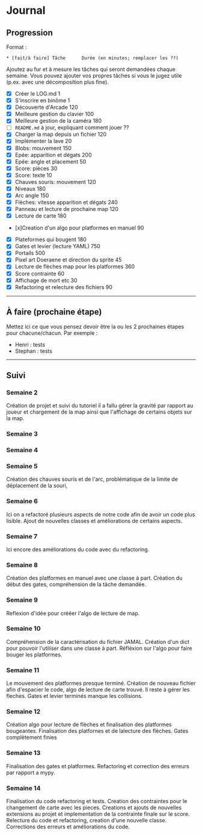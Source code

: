 # Journal

## Progression

Format :

    * [fait/à faire] Tâche      Durée (en minutes; remplacer les ??)

Ajoutez au fur et à mesure les tâches qui seront demandées chaque semaine.
Vous pouvez ajouter vos propres tâches si vous le jugez utile (p.ex. avec une décomposition plus fine).

* [x] Créer le LOG.md                                                  1
* [x] S'inscrire en binôme                                             1
* [x] Découverte d'Arcade                                              120
* [x] Meilleure gestion du clavier                                     100
* [x] Meilleure gestion de la caméra                                   180
* [ ] `README.md` à jour, expliquant comment jouer                     ??
* [x] Charger la map depuis un fichier                                 120
* [x] Implémenter la lave                                              20
* [x] Blobs: mouvement                                                 150
* [x] Epée: apparition et dégats                                       200
* [x] Epée: angle et placement                                         50
* [x] Score: pièces                                                    30
* [x] Score: texte                                                     10
* [x] Chauves souris: mouvement                                        120
* [x] Niveaux                                                          180 
* [x] Arc angle                                                        150
* [x] Flèches: vitesse apparition et dégats                            240
* [x] Panneau et lecture de prochaine map                              120
* [x] Lecture de carte                                                 180
* [x]Creation d'un algo pour platformes en manuel                      90
* [x] Plateformes qui bougent                                          180
* [x] Gates et levier (lecture YAML)                                   750
* [x] Portails                                                         500
* [x] Pixel art Doeraene et direction du sprite                        45
* [x] Lecture de flèches map pour les platformes                       360  
* [x] Score contrainte                                                 60
* [x] Affichage de mort etc                                            30
* [x] Refactoring et relecture des fichiers                            90

---

## À faire (prochaine étape)

Mettez ici ce que vous pensez devoir être la ou les 2 prochaines étapes pour chacune/chacun.
Par exemple :

* Henri : tests
* Stephan :  tests 

---

## Suivi

### Semaine 2
Création de projet et suivi du tutoriel il a fallu gérer la gravité par rapport au joueur et chargement de la map ainsi que l'affichage de certains objets sur la map.
### Semaine 3

### Semaine 4

### Semaine 5
Création des chauves souris et de l'arc, problématique de la limite de déplacement de la souri,
### Semaine 6
Ici on a refactoré plusieurs aspects de notre code afin de avoir un code plus lisible. Ajout de nouvelles classes et améliorations de certains aspects.
### Semaine 7
Ici encore des améliorations du code avec du refactoring.
### Semaine 8
Création des platformes en manuel avec une classe à part. Création du début des gates, compréhension de la tâche demandée.
### Semaine 9
Reflexion d'idée pour crééer l'algo de lecture de map.
### Semaine 10
Compréhension de la caractérisation du fichier JAMAL. Création d'un dict pour pouvoir l'utiliser dans une classe à part. Réfléxion sur l'algo pour faire bouger les platformes.
### Semaine 11
Le mouvement des platformes presque terminé. Création de nouveau fichier afin d'espacier le code, algo de lecture de carte trouvé. Il reste à gérer les fleches. Gates et levier terminés manque les collisions.
### Semaine 12
Création algo pour lecture de flèches et finalisation des platformes bougeantes. Finalisation des platfornes et de lalecture des flèches. Gates complètement finies 
### Semaine 13
Finalisation des gates et platformes. Refactoring et correction des erreurs par rapport a mypy. 
### Semaine 14
Finalisation du code refactoring et tests. Creation des contraintes pour le changement de carte avec les pieces. Creations et ajouts de nouvelles extensions au projet et implementation de la contrainte finale sur le score. Relecture du code et refactoring, creation d'une nouvelle classe. Corrections des erreurs et améliorations du code.